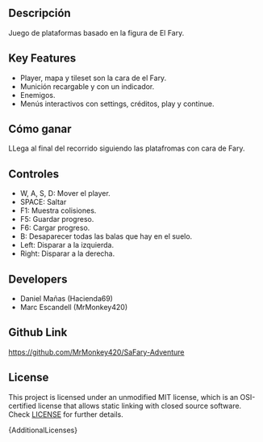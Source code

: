 ## Descripción

Juego de plataformas basado en la figura de El Fary.

## Key Features

 - Player, mapa y tileset son la cara de el Fary.
 - Munición recargable y con un indicador.
 - Enemigos.
 - Menús interactivos con settings, créditos, play y continue.

## Cómo ganar

LLega al final del recorrido siguiendo las platafromas con cara de Fary.

## Controles

  - W, A, S, D: Mover el player.
  - SPACE: Saltar
  - F1: Muestra colisiones.
  - F5: Guardar progreso.
  - F6: Cargar progreso.
  - B:  Desaparecer todas las balas que hay en el suelo.
  - Left: Disparar a la izquierda.
  - Right: Disparar a la derecha.

## Developers

 - Daniel Mañas (Hacienda69)
 - Marc Escandell (MrMonkey420)

## Github Link

https://github.com/MrMonkey420/SaFary-Adventure

## License

This project is licensed under an unmodified MIT license, which is an OSI-certified license that allows static linking with closed source software. Check [LICENSE](LICENSE) for further details.

{AdditionalLicenses}
